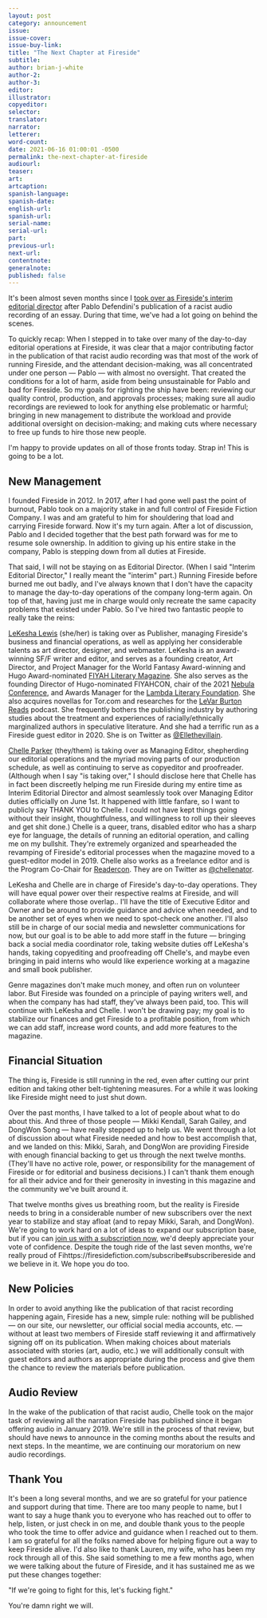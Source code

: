 ```yaml
---
layout: post
category: announcement
issue:
issue-cover:
issue-buy-link:
title: "The Next Chapter at Fireside"
subtitle:
author: brian-j-white
author-2:
author-3:
editor:
illustrator:
copyeditor:
selector:
translator:
narrator:
letterer:
word-count:
date: 2021-06-16 01:00:01 -0500
permalink: the-next-chapter-at-fireside
audiourl:
teaser:
art:
artcaption:
spanish-language:
spanish-date:
english-url:
spanish-url:
serial-name:
serial-url:
part:
previous-url:
next-url:
contentnote:
generalnote:
published: false
---
```

It's been almost seven months since I [took over as Fireside's interim editorial director](https://firesidefiction.com/interim-editorial-director) after Pablo Defendini's publication of a racist audio recording of an essay. During that time, we've had a lot going on behind the scenes.

To quickly recap: When I stepped in to take over many of the day-to-day editorial operations at Fireside, it was clear that a major contributing factor in the publication of that racist audio recording was that most of the work of running Fireside, and the attendant decision-making, was all concentrated under one person — Pablo — with almost no oversight. That created the conditions for a lot of harm, aside from being unsustainable for Pablo and bad for Fireside. So my goals for righting the ship have been: reviewing our quality control, production, and approvals processes; making sure all audio recordings are reviewed to look for anything else problematic or harmful; bringing in new management to distribute the workload and provide additional oversight on decision-making; and making cuts where necessary to free up funds to hire those new people.

I'm happy to provide updates on all of those fronts today. Strap in! This is going to be a lot.

## New Management

I founded Fireside in 2012. In 2017, after I had gone well past the point of burnout, Pablo took on a majority stake in and full control of Fireside Fiction Company. I was and am grateful to him for shouldering that load and carrying Fireside forward. Now it's my turn again. After a lot of discussion, Pablo and I decided together that the best path forward was for me to resume sole ownership. In addition to giving up his entire stake in the company, Pablo is stepping down from all duties at Fireside.


That said, I will not be staying on as Editorial Director. (When I said "Interim Editorial Director," I really meant the "interim" part.) Running Fireside before burned me out badly, and I've always known that I don't have the capacity to manage the day-to-day operations of the company long-term again. On top of that, having just me in charge would only recreate the same capacity problems that existed under Pablo. So I've hired two fantastic people to really take the reins:

[LeKesha Lewis](https://ldlewiswrites.com/) (she/her) is taking over as Publisher, managing Fireside's business and financial operations, as well as applying her considerable talents as art director, designer, and webmaster. LeKesha is an award-winning SF/F writer and editor, and serves as a founding creator, Art Director, and Project Manager for the World Fantasy Award-winning and Hugo Award-nominated [FIYAH Literary Magazine](http://fiyahlitmag.com/). She also serves as the founding Director of Hugo-nominated FIYAHCON, chair of the 2021 [Nebula Conference](http://sfwa.org/), and Awards Manager for the [Lambda Literary Foundation](http://lambdaliterary.org/). She also acquires novellas for Tor.com and researches for the [LeVar Burton Reads](http://levarburtonpodcast.com/) podcast. She frequently bothers the publishing industry by authoring studies about the treatment and experiences of racially/ethnically marginalized authors in speculative literature. And she had a terrific run as a Fireside guest editor in 2020. She is on Twitter as [@Ellethevillain](https://twitter.com/ellethevillain).

[Chelle Parker](https://www.mparkerediting.com/) (they/them) is taking over as Managing Editor, shepherding our editorial operations and the myriad moving parts of our production schedule, as well as continuing to serve as copyeditor and proofreader. (Although when I say "is taking over," I should disclose here that Chelle has in fact been discreetly helping me run Fireside during my entire time as Interim Editorial Director and almost seamlessly took over Managing Editor duties officially on June 1st. It happened with little fanfare, so I want to publicly say THANK YOU to Chelle. I could not have kept things going without their insight, thoughtfulness, and willingness to roll up their sleeves and get shit done.) Chelle is a queer, trans, disabled editor who has a sharp eye for language, the details of running an editorial operation, and calling me on my bullshit. They're extremely organized and spearheaded the revamping of Fireside's editorial processes when the magazine moved to a guest-editor model in 2019. Chelle also works as a freelance editor and is the Program Co-Chair for [Readercon](https://www.readercon.org/). They are on Twitter as [@chellenator](https://twitter.com/chellenator).

LeKesha and Chelle are in charge of Fireside's day-to-day operations. They will have equal power over their respective realms at Fireside, and will collaborate where those overlap.. I'll have the title of Executive Editor and Owner and be around to provide guidance and advice when needed, and to be another set of eyes when we need to spot-check one another. I'll also still be in charge of our social media and newsletter communications for now, but our goal is to be able to add more staff in the future — bringing back a social media coordinator role, taking website duties off LeKesha's hands, taking copyediting and proofreading off Chelle's, and maybe even bringing in paid interns who would like experience working at a magazine and small book publisher.

Genre magazines don't make much money, and often run on volunteer labor. But Fireside was founded on a principle of paying writers well, and when the company has had staff, they've always been paid, too. This will continue with LeKesha and Chelle. I won't be drawing pay; my goal is to stabilize our finances and get Fireside to a profitable position, from which we can add staff, increase word counts, and add more features to the magazine.

## Financial Situation

The thing is, Fireside is still running in the red, even after cutting our print edition and taking other belt-tightening measures. For a while it was looking like Fireside might need to just shut down.

Over the past months, I have talked to a lot of people about what to do about this. And three of those people — Mikki Kendall, Sarah Gailey, and DongWon Song — have really stepped up to help us. We went through a lot of discussion about what Fireside needed and how to best accomplish that, and we landed on this: Mikki, Sarah, and DongWon are providing Fireside with enough financial backing to get us through the next twelve months. (They'll have no active role, power, or responsibility for the management of Fireside or for editorial and business decisions.) I can't thank them enough for all their advice and for their generosity in investing in this magazine and the community we've built around it.

That twelve months gives us breathing room, but the reality is Fireside needs to bring in a considerable number of new subscribers over the next year to stabilize and stay afloat (and to repay Mikki, Sarah, and DongWon). We're going to work hard on a lot of ideas to expand our subscription base, but if you can [join us with a subscription now](https://firesidefiction.com/subscribe#subscribe), we'd deeply appreciate your vote of confidence. Despite the tough ride of the last seven months, we're really proud of Fihttps://firesidefiction.com/subscribe#subscribereside and we believe in it. We hope you do too.

## New Policies

In order to avoid anything like the publication of that racist recording happening again, Fireside has a new, simple rule: nothing will be published — on our site, our newsletter, our official social media accounts, etc. — without at least two members of Fireside staff reviewing it and affirmatively signing off on its publication. When making choices about materials associated with stories (art, audio, etc.) we will additionally consult with guest editors and authors as appropriate during the process and give them the chance to review the materials before publication.

## Audio Review

In the wake of the publication of that racist audio, Chelle took on the major task of reviewing all the narration Fireside has published since it began offering audio in January 2019. We're still in the process of that review, but should have news to announce in the coming months about the results and next steps. In the meantime, we are continuing our moratorium on new audio recordings.

## Thank You

It's been a long several months, and we are so grateful for your patience and support during that time. There are too many people to name, but I want to say a huge thank you to everyone who has reached out to offer to help, listen, or just check in on me, and double thank yous to the people who took the time to offer advice and guidance when I reached out to them. I am so grateful for all the folks named above for helping figure out a way to keep Fireside alive. I'd also like to thank Lauren, my wife, who has been my rock through all of this. She said something to me a few months ago, when we were talking about the future of Fireside, and it has sustained me as we put these changes together:

"If we're going to fight for this, let's fucking fight."

You're damn right we will.
